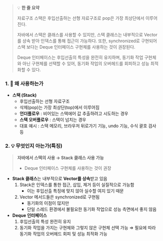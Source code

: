 > 💡 **한 줄 요약**
>
> 자료구조 스택은 후입선출하는 선형 자료구조로 pop은 가장 최상단에서 이루어진다.
>
> 자바에서 스택은 클래스를 사용할 수 있지만, 스택 클래스는 내부적으로 Vector를 상속 받아 인덱스를 통해 접근이 가능하다. 또한, synchronized로 구현되어 스택 보다는 Deque 인터페이스 구현체를 사용하는 것이 권장된다.
>
> Deque 인터페이스는 후입선출의 특성을 완전히 유지하며, 동기화 작업 구현체와 아닌 구현체를 선택할 수 있어, 동기화 작업의 오버헤드를 회피하고 성능 최적화할 수 있다.

### 1. 🤔 왜 사용하는가

- **스택 (Stack)**
  - 후입선출하는 선형 자료구조
  - 삭제(pop)는 가장 최상단(top)에서 이루어짐
  - **언더플로우** : 비어있는 스택에어 값 추출하려고 시도하는 경우
  - **스택 오버플로우** : 스택이 넘치는 경우
  - 대표 예시 : 스택 메모리, 브라우저 뒤로가기 기능, undo 기능, 수식 괄호 검사 등

### 2. 💡 무엇인지 아는가(특징)

> **자바에서 스택의 사용 → Stack 클래스 사용 가능**
>
> - Deque 인터페이스 구현체를 사용하는 것이 권장

- **Stack 클래스**는 내부적으로 **Vector를 상속**받고 있음
  1. Stack은 인덱스를 통한 접근, 삽입, 제거 등이 실질적으로 가능함
     - 이는 후입선출 특징에 맞지 않아 실수할 여지 있기 때문
  2. Vector 메서드들은 synchronized로 구현됨
     - 동기화의 이점이 많지만
     - 단일 스레드 환경에서 불필요한 동기화 작업으로 성능 측면에서 좋지 않음
- **Deque 인터페이스**
  1. 후입선출의 특성 완전히 유지
  2. 동기화 작업을 가지는 구현체와 그렇지 않은 구현체 선택 가능
     ⇒ 필요에 따라 동기화 작업의 오버헤드 회피 및 성능 최적화 가능
